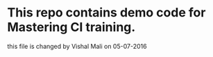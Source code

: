 
# This repo contains demo code for Mastering CI training.

this file is changed by Vishal Mali on 05-07-2016